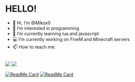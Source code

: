 # HELLO!

- 👋 Hi, I’m @Mikox0
- 👀 I’m interested in programming
- 🌱 I’m currently learning lua and javascript
- 💻 I’m currently working on FiveM and Minecraft servers
- 📫 How to reach me:

<br>![](https://dcbadge.limes.pink/api/shield/707880078553645127?theme=discord-inverted?logoColor=presence)
[![](https://dcbadge.limes.pink/api/server/x9jXQDrJx4)](https://discord.gg/x9jXQDrJx4)

[![ReadMe Card](https://github-readme-stats.vercel.app/api/pin/?username=Mikox0&repo=mx_carthief)](https://github.com/Mikox0/mx_carthief)
[![ReadMe Card](https://github-readme-stats.vercel.app/api/pin/?username=Mikox0&repo=Mikox0)](https://github.com/Mikox0/Mikox0)

<!---
Mikox0/Mikox0 is a ✨ special ✨ repository because its `README.md` (this file) appears on your GitHub profile.
You can click the Preview link to take a look at your changes.
--->

